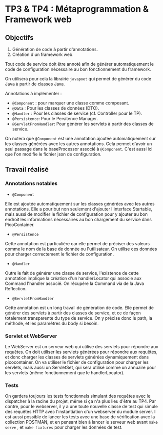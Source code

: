 # TP3 & TP4 : Métaprogrammation & Framework web

## Objectifs
1. Génération de code à partir d'annotations.
2. Création d'un framework web.

Tout code de service doit être annoté afin de générer automatiquement le code de configuration nécessaire au bon fonctionnement du framework.

On utilisera pour cela la librairie `javapoet` qui permet de générer du code Java à partir de classes Java.

Annotations à implémenter :
- `@Component` : pour marquer une classe comme composant.
- `@Data` : Pour les classes de données (DTO).
- `@Handler` : Pour les classes de service (cf. Controller pour le TP).
- `@Persistence`: Pour le Persitence Manager.
- `@ServletFromHandler`: Pour générer les servlets à partir des classes de service.

On notera que `@Component` est une annotation ajoutée automatiquement sur les classes
générées avec les autres annotations.
Cela permet d'avoir un seul passage dans le baseProcessor associé à `@Component`. C'est 
aussi ici que l'on modifie le fichier json de configuration.

## Travail réalisé

### Annotations notables
- `@Component`

Elle est ajoutée automatiquement sur les classes générées avec les autres annotations.
Elle a pour but non seulement d'ajouter l'interface Startable, mais aussi de modifier
le fichier de configuration pour y ajouter au bon endroit les informations nécessaires au
bon chargement du service dans PicoContainer.

- `@Persistence`

Cette annotation est particulière car elle permet de préciser des valeurs comme 
le nom de la base de donnée ou l'utilisateur. On utilise ces données pour charger 
correctement le fichier de configuration.

- `@Handler`

Outre le fait de générer une classe de service, l'existence de cette annotation implique
la création d'un handlerLocator qui associe aux Command l'handler associé.
On récupère la Command via de la Java Reflection.

- `@ServletFromHandler`

Cette annotation est un long travail de génération de code. Elle permet
de générer des servlets à partir des classes de service, et ce de façon totalement
transparente du type de service. On y précise donc le path, la méthode, et les paramètres
du body si besoin. 

### Servlet et WebServer

Le WebServer est un serveur web qui utilise des servlets pour répondre aux requêtes.
On doit utiliser les servlets générées pour répondre aux requêtes, et donc
charger les classes de servlets générées dynamiquement dans picocontainer.
On va utiliser le fichier de configuration pour charger les servlets, mais
aussi un ServletSet, qui sera utilisé comme un annuaire pour les servlets (même fonctionnement que le handlerLocator).

### Tests

On gardera toujours les tests fonctionnels simulant des requêtes avec le dispatcher à 
la racine du projet, même si ça n'a plus lieu d'être au TP4. Par contre, pour le webserver, il y a une toute nouvelle classe
de test qui simule des requêtes HTTP avec l'instantiation d'un webserver du module server.
Il est aussi possible de lancer les tests avec une base de vérification avec la collection POSTMAN, et en pensant
bien à lancer le serveur web avant `make serve` , et `make fixtures` pour charger les données de test.